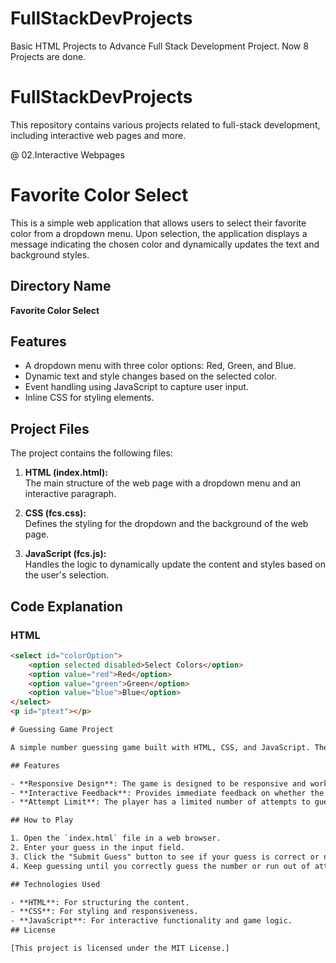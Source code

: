 # FullStackDevProjects
Basic HTML Projects to Advance Full Stack Development Project.
Now 8 Projects are done.

# FullStackDevProjects

This repository contains various projects related to full-stack development, including interactive web pages and more.

@ 02.Interactive Webpages

# Favorite Color Select

This is a simple web application that allows users to select their favorite color from a dropdown menu. Upon selection, the application displays a message indicating the chosen color and dynamically updates the text and background styles.

## Directory Name

**Favorite Color Select**

## Features

- A dropdown menu with three color options: Red, Green, and Blue.
- Dynamic text and style changes based on the selected color.
- Event handling using JavaScript to capture user input.
- Inline CSS for styling elements.

## Project Files

The project contains the following files:

1. **HTML (index.html):**  
   The main structure of the web page with a dropdown menu and an interactive paragraph.

2. **CSS (fcs.css):**  
   Defines the styling for the dropdown and the background of the web page.

3. **JavaScript (fcs.js):**  
   Handles the logic to dynamically update the content and styles based on the user's selection.

## Code Explanation

### HTML

```html
<select id="colorOption">
    <option selected disabled>Select Colors</option>
    <option value="red">Red</option>
    <option value="green">Green</option>
    <option value="blue">Blue</option>
</select>
<p id="ptext"></p>

# Guessing Game Project

A simple number guessing game built with HTML, CSS, and JavaScript. The game generates a random number between 1 and 100, and the player has to guess it within a limited number of attempts.

## Features

- **Responsive Design**: The game is designed to be responsive and works well on various screen sizes.
- **Interactive Feedback**: Provides immediate feedback on whether the guess is too high or too low.
- **Attempt Limit**: The player has a limited number of attempts to guess the number correctly.

## How to Play

1. Open the `index.html` file in a web browser.
2. Enter your guess in the input field.
3. Click the "Submit Guess" button to see if your guess is correct or not.
4. Keep guessing until you correctly guess the number or run out of attempts.

## Technologies Used

- **HTML**: For structuring the content.
- **CSS**: For styling and responsiveness.
- **JavaScript**: For interactive functionality and game logic.
## License

[This project is licensed under the MIT License.]

